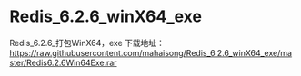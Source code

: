 # Redis_6.2.6_winX64_exe
Redis_6.2.6_打包WinX64，exe
下载地址：
https://raw.githubusercontent.com/mahaisong/Redis_6.2.6_winX64_exe/master/Redis6.2.6Win64Exe.rar
